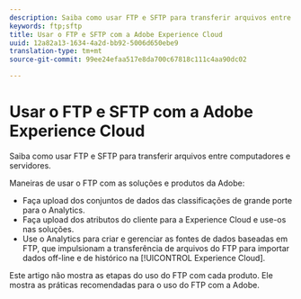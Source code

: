 ```yaml
---
description: Saiba como usar FTP e SFTP para transferir arquivos entre computadores e servidores.
keywords: ftp;sftp
title: Usar o FTP e SFTP com a Adobe Experience Cloud
uuid: 12a82a13-1634-4a2d-bb92-5006d650ebe9
translation-type: tm+mt
source-git-commit: 99ee24efaa517e8da700c67818c111c4aa90dc02

---
```



# Usar o FTP e SFTP com a Adobe Experience Cloud

Saiba como usar FTP e SFTP para transferir arquivos entre computadores e servidores.

Maneiras de usar o FTP com as soluções e produtos da Adobe:

* Faça upload dos conjuntos de dados das classificações de grande porte para o Analytics.
* Faça upload dos atributos do cliente para a Experience Cloud e use-os nas soluções.
* Use o Analytics para criar e gerenciar as fontes de dados baseadas em FTP, que impulsionam a transferência de arquivos do FTP para importar dados off-line e de histórico na [!UICONTROL Experience Cloud].

Este artigo não mostra as etapas do uso do FTP com cada produto. Ele mostra as práticas recomendadas para o uso do FTP com a Adobe.
